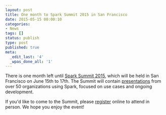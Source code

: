 ```yaml
---
layout: post
title: One month to Spark Summit 2015 in San Francisco
date: 2015-05-15 00:00:10
categories:
- News
tags: []
status: publish
type: post
published: true
meta:
  _edit_last: '4'
  _wpas_done_all: '1'
---
```


There is one month left until <a href="https://spark-summit.org/2015/">Spark Summit 2015</a>, which
will be held in San Francisco on June 15th to 17th.
The Summit will contain <a href="https://spark-summit.org/2015/schedule/">presentations</a> from over 50 organizations using Spark, focused on use cases and ongoing development.

If you'd like to come to the Summit, please
<a href="http://prevalentdesignevents.com/sparksummit2015/registration.aspx">register</a>
online to attend in person. We hope you enjoy the event!
